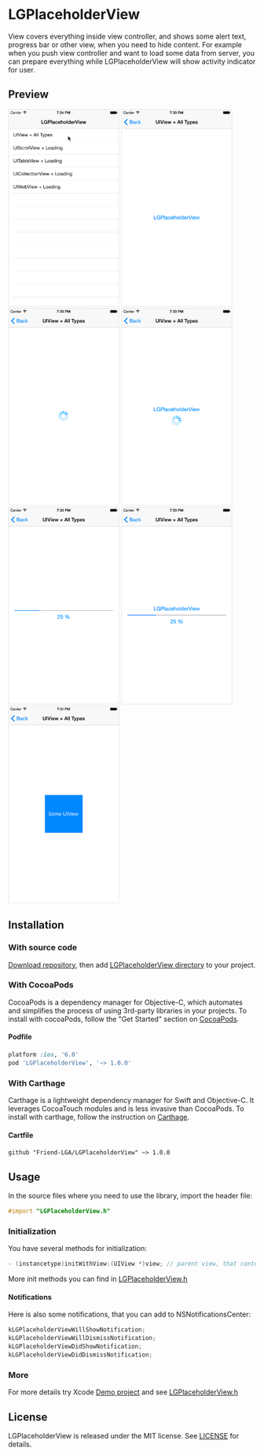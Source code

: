 # LGPlaceholderView

View covers everything inside view controller, and shows some alert text, progress bar or other view, when you need to hide content.
For example when you push view controller and want to load some data from server, you can prepare everything while LGPlaceholderView will show activity indicator for user.

## Preview

<img src="https://raw.githubusercontent.com/Friend-LGA/ReadmeFiles/master/LGPlaceholderView/Preview.gif" width="226"/>
<img src="https://raw.githubusercontent.com/Friend-LGA/ReadmeFiles/master/LGPlaceholderView/1.png" width="226"/>
<img src="https://raw.githubusercontent.com/Friend-LGA/ReadmeFiles/master/LGPlaceholderView/2.png" width="226"/>
<img src="https://raw.githubusercontent.com/Friend-LGA/ReadmeFiles/master/LGPlaceholderView/3.png" width="226"/>
<img src="https://raw.githubusercontent.com/Friend-LGA/ReadmeFiles/master/LGPlaceholderView/4.png" width="226"/>
<img src="https://raw.githubusercontent.com/Friend-LGA/ReadmeFiles/master/LGPlaceholderView/5.png" width="226"/>
<img src="https://raw.githubusercontent.com/Friend-LGA/ReadmeFiles/master/LGPlaceholderView/6.png" width="226"/>

## Installation

### With source code

[Download repository](https://github.com/Friend-LGA/LGPlaceholderView/archive/master.zip), then add [LGPlaceholderView directory](https://github.com/Friend-LGA/LGPlaceholderView/blob/master/LGPlaceholderView/) to your project.

### With CocoaPods

CocoaPods is a dependency manager for Objective-C, which automates and simplifies the process of using 3rd-party libraries in your projects. To install with cocoaPods, follow the "Get Started" section on [CocoaPods](https://cocoapods.org/).

#### Podfile
```ruby
platform :ios, '6.0'
pod 'LGPlaceholderView', '~> 1.0.0'
```

### With Carthage

Carthage is a lightweight dependency manager for Swift and Objective-C. It leverages CocoaTouch modules and is less invasive than CocoaPods. To install with carthage, follow the instruction on [Carthage](https://github.com/Carthage/Carthage/).

#### Cartfile
```
github "Friend-LGA/LGPlaceholderView" ~> 1.0.0
```

## Usage

In the source files where you need to use the library, import the header file:

```objective-c
#import "LGPlaceholderView.h"
```

### Initialization

You have several methods for initialization:

```objective-c
- (instancetype)initWithView:(UIView *)view; // parent view, that content you need to hide
```

More init methods you can find in [LGPlaceholderView.h](https://github.com/Friend-LGA/LGPlaceholderView/blob/master/LGPlaceholderView/LGPlaceholderView.h)

#### Notifications

Here is also some notifications, that you can add to NSNotificationsCenter:

```objective-c
kLGPlaceholderViewWillShowNotification;
kLGPlaceholderViewWillDismissNotification;
kLGPlaceholderViewDidShowNotification;
kLGPlaceholderViewDidDismissNotification;
```

### More

For more details try Xcode [Demo project](https://github.com/Friend-LGA/LGPlaceholderView/blob/master/Demo) and see [LGPlaceholderView.h](https://github.com/Friend-LGA/LGPlaceholderView/blob/master/LGPlaceholderView/LGPlaceholderView.h)

## License

LGPlaceholderView is released under the MIT license. See [LICENSE](https://raw.githubusercontent.com/Friend-LGA/LGPlaceholderView/master/LICENSE) for details.
